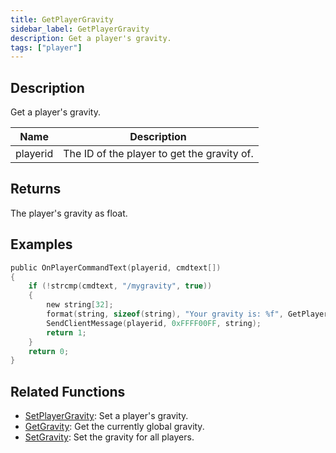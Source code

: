 ```yaml
---
title: GetPlayerGravity
sidebar_label: GetPlayerGravity
description: Get a player's gravity.
tags: ["player"]
---
```


<VersionWarn version='omp v1.1.0.2612' />

## Description

Get a player's gravity.

| Name     | Description                                 |
| -------- | ------------------------------------------- |
| playerid | The ID of the player to get the gravity of. |

## Returns

The player's gravity as float.

## Examples

```c
public OnPlayerCommandText(playerid, cmdtext[])
{
    if (!strcmp(cmdtext, "/mygravity", true))
    {
        new string[32];
        format(string, sizeof(string), "Your gravity is: %f", GetPlayerGravity(playerid));
        SendClientMessage(playerid, 0xFFFF00FF, string);
        return 1;
    }
    return 0;
}
```

## Related Functions

- [SetPlayerGravity](SetPlayerGravity): Set a player's gravity.
- [GetGravity](GetGravity): Get the currently global gravity.
- [SetGravity](SetGravity): Set the gravity for all players.